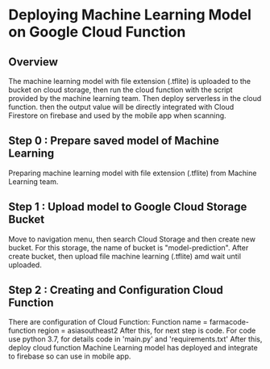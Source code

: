 # Deploying Machine Learning Model on Google Cloud Function

## Overview
The machine learning model with file extension (.tflite) is uploaded to the bucket on cloud storage, then run the cloud function with the script provided by the machine learning team. Then deploy serverless in the cloud function. then the output value will be directly integrated with Cloud Firestore on firebase and used by the mobile app when scanning.

## Step 0 : Prepare saved model of Machine Learning
Preparing machine learning model with file extension (.tflite) from Machine Learning team.
## Step 1 : Upload model to Google Cloud Storage Bucket
Move to navigation menu, then search Cloud Storage and then create new bucket. For this storage, the name of bucket is "model-prediction". After create bucket, then upload file machine learning (.tflite) amd wait until uploaded.
## Step 2 : Creating and Configuration Cloud Function
There are configuration of Cloud Function:
Function name = farmacode-function
region = asiasoutheast2
After this, for next step is code. For code use python 3.7, for details code in 'main.py' and 'requirements.txt'
After this, deploy cloud function
Machine Learning model has deployed and integrate to firebase so can use in mobile app.

